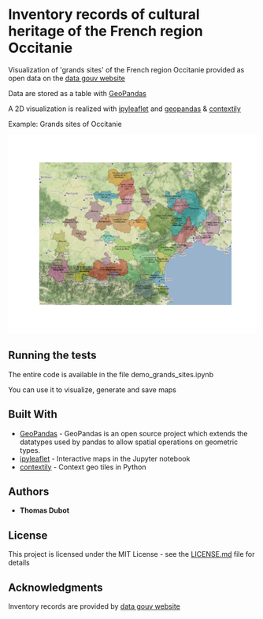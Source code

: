 # Inventory records of cultural heritage of the French region Occitanie

Visualization of 'grands sites' of the French region Occitanie provided as open data on the [data gouv website](https://www.data.gouv.fr/fr/datasets/5daa56aa06e3e7551e29a305/)

Data are stored as a table with [GeoPandas](http://geopandas.org/)

A 2D visualization is realized with [ipyleaflet](https://ipyleaflet.readthedocs.io/en/latest/) and [geopandas](http://geopandas.org/) & [contextily](https://github.com/darribas/contextily)

Example: Grands sites of Occitanie

![Occitanie grands sites](grandssites.svg)

## Running the tests

The entire code is available in the file demo_grands_sites.ipynb

You can use it to visualize, generate and save maps


## Built With

* [GeoPandas](http://geopandas.org/) - GeoPandas is an open source project which extends the datatypes used by pandas to allow spatial operations on geometric types. 
* [ipyleaflet](https://ipyleaflet.readthedocs.io/en/latest/) - Interactive maps in the Jupyter notebook
* [contextily](https://github.com/darribas/contextily) - Context geo tiles in Python


## Authors

* **Thomas Dubot** 

## License

This project is licensed under the MIT License - see the [LICENSE.md](LICENSE.md) file for details


## Acknowledgments

Inventory records are provided by [data gouv website](https://www.data.gouv.fr/fr/datasets/5daa56aa06e3e7551e29a305/)



